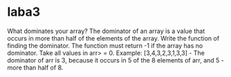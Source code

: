 # laba3
What dominates your array? The dominator of an array is a value that occurs in more than half of the elements of the array. Write the function of finding the dominator. The function must return -1 if the array has no dominator. Take all values in arr> = 0. Example: [3,4,3,2,3,1,3,3] - The dominator of arr is 3, because it occurs in 5 of the 8 elements of arr, and 5 - more than half of 8.
